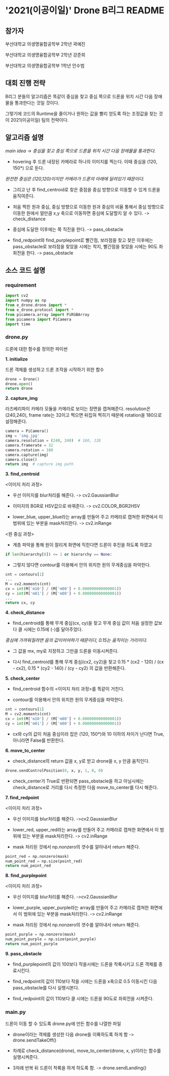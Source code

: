 # '2021(이공이일)' Drone B리그 README

## 참가자
부산대학교 의생명융합공학부 2학년 곽예진

부산대학교 의생명융합공학부 2학년 강준희

부산대학교 의생명융합공학부 1학년 안수범

## 대회 진행 전략

B리그 분들의 알고리즘은 똑같이 중심을 찾고 중심 쪽으로 드론을 위치 시간 다음 장애물을 통과한다는 것일 것이다. 

그렇기에 코드의 Runtime을 줄이거나 원하는 값을 빨리 얻도록 하는 조정값을 찾는 것이 2021(이공이일) 팀의 전략이다.

## 알고리즘 설명
*main idea -> 중심을 찾고 중심 쪽으로 드론을 위치 시간 다음 장애물을 통과한다.*

- hovering 후 드론 내장된 카메라로 하나의 이미지를 찍는다. 이때 중심을 (120, 150*) 으로 둔다. 

*완전한 중심은 (120,120)이지만 카메라가 드론의 아래에 달려있기 때문이다.*

- 그리고 난 후 find_centroid로 찾은 중점을 중심 방향으로 이동할 수 있게 드론을 움직여준다.

- 처음 찍힌 원과 중심, 중심 방향으로 이동한 원과 중심의 비율 통해서 중심 방향으로 이동한 원에서 얼만큼 x,y 축으로 이동하면 중심에 도달할지 알 수 있다. -> check_distance

- 중심에 도달한 이후에는 쭉 직진을 한다. -> pass_obstacle

- find_redpoint와 find_purplepoint로 빨간점, 보라점을 찾고 찾은 이후에는 pass_obstacle로 보라점을 찾았을 시에는 착지, 빨간점을 찾았을 시에는 90도 좌회전을 한다. -> pass_obstacle

## 소스 코드 설명
### requirement
```py
import cv2
import numpy as np
from e_drone.drone import *
from e_drone.protocol import *
from picamera.array import PiRGBArray
from picamera import PiCamera
import time
```
### drone.py
드론에 대한 함수를 정의한 파이썬 

**1. initialize**

드론 객체를 생성하고 드론 조작을 시작하기 위한 함수
```py
drone = Drone()
drone.open()
return drone
```

**2. capture_img**

라즈베리파이 카메라 모듈을 카메라로 보이는 장면을 캡쳐해준다. resolution은 (240,240), frame rate는 32이고 찍으면 뒤집혀 찍히기 때문에 rotation을 180으로 설정해준다.
```py
camera = PiCamera()
img = 'img.jpg'
camera.resolution = (240, 240)  # 160, 128
camera.framerate = 32
camera.rotation = 180
camera.capture(img)
camera.close()
return img  # capture img path
```

**3. find_centroid**

<이미지 처리 과정>

- 우선 이미지를 blur처리를 해준다. -> cv2.GaussianBlur

- 이미지의 BGR로 HSV값으로 바꿔준다. -> cv2.COLOR_BGR2HSV

- lower_blue, upper_blue라는 array를 만들어 주고 카메라로 캡쳐한 화면에서 이 범위에 있는 부분을 mask처리한다. -> cv2.inRange

<원 중심  과정>

- 계층 파악을 통해 원이 잘리게 화면에 직힌다면 드론이 후진을 하도록 하였고 
```py
if len(hierarchy[0]) <= 1 or hierarchy == None:
```
- 그렇지 않다면 contour를 이용해서 안의 위치한 원의 무게중심을 파악한다.
```py
cnt = contours[1]
...
M = cv2.moments(cnt)
cx = int(M['m10'] / (M['m00'] + 0.000000000000001))
cy = int(M['m01'] / (M['m00'] + 0.000000000000001))
...
return cx, cy
```

**4. check_distance**

- find_centroid를 통해 무게 중심(cx, cy)을 찾고 무게 중심 값이 처음 설정한 값보다 클 시에는 0.15에 (-)를 달아주었다.

*중심에 가까워질려면 음의 값이어야하기 때문이다, 0.15는 움직이는 거리이다.*

- 그 값을 mx, my로 지정하고 그만큼 드론을 이동시켜준다.
   
- 다시 find_centroid를 통해 무게 중심(cx2, cy2)을 찾고 
0.15 * (cx2 - 120) / (cx - cx2), 0.15 * (cy2 - 140) / (cy - cy2) 의 값을 반환해준다.
    
**5. check_center**

- find_centroid 함수의 <이미지 처리 과정>를 똑같이 거친다.

- contour를 이용해서 안의 위치한 원의 무게중심을 파악한다.
```py
cnt = contours[1]
M = cv2.moments(cnt)
cx = int(M['m10'] / (M['m00'] + 0.000000000000001))
cy = int(M['m01'] / (M['m00'] + 0.000000000000001))
```
- cx와 cy의 값이 처음 중심이라 잡은 (120, 150*)와 10 이하의 차이가 난다면 True, 아니라면 False를 반환한다.
        
**6. move_to_center**

- check_distance의 return 값을 x, y로 받고 drone을 x, y 만큼 움직인다. 
```py
drone.sendControlPosition(0, x, y, 1, 0, 0) 
```

- check_center가 True로 반환되면 pass_obstacle을 하고 아닐시에는 check_distance로 거리를 다시 측정한 다음 move_to_center를 다시 해준다.

**7. find_redpoint**

<이미지 처리 과정>

- 우선 이미지를 blur처리를 해준다. ->cv2.GaussianBlur

- lower_red, upper_red라는 array를 만들어 주고 카메라로 캡쳐한 화면에서 이 범위에 있는 부분을 mask처리한다. -> cv2.inRange 

- mask 처리된 것에서 np.nonzero의 갯수를 알아내서 return 해준다.
```py
point_red = np.nonzero(mask)
num_point_red = np.size(point_red)
return num_point_red
```



**8. find_purplepoint**

<이미지 처리 과정>

- 우선 이미지를 blur처리를 해준다. ->cv2.GaussianBlur

- lower_purple, upper_purple라는 array를 만들어 주고 카메라로 캡쳐한 화면에서 이 범위에 있는 부분을 mask처리한다. -> cv2.inRange

- mask 처리된 것에서 np.nonzero의 갯수를 알아내서 return 해준다.
```py
point_purple = np.nonzero(mask)
num_point_purple = np.size(point_purple)
return num_point_purple
```


**9. pass_obstacle**

- find_purplepoint의 값이 100보다 작을시에는 드론을 착륙시키고 드론 객체를 종료시킨다.

- find_redpoint의 값이 110보다 작을 시에는 드론을 x축으로 0.5 이동시킨 다음 pass_obstacle를 다시 실행시본다.

- find_redpoint의 값이 110보다 클 시에는 드론을 90도로 좌회전을 시켜준다.

### main.py
드론이 이동 할 수 있도록 drone.py에 만든 함수를 나열한 파일

- drone이라는 객체를 생성한 다음 drone을 이륙하도록 하게 함 -> drone.sendTakeOff()

- 차례로 check_distance(drone), move_to_center(drone, x, y)이라는 함수를 실행시켜준다.

- 3차례 반복 뒤 드론이 착륙을 하게 하도록 함. -> drone.sendLanding()
